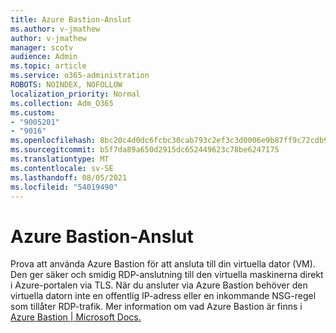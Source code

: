 ```yaml
---
title: Azure Bastion-Anslut
ms.author: v-jmathew
author: v-jmathew
manager: scotv
audience: Admin
ms.topic: article
ms.service: o365-administration
ROBOTS: NOINDEX, NOFOLLOW
localization_priority: Normal
ms.collection: Adm_O365
ms.custom:
- "9005201"
- "9016"
ms.openlocfilehash: 8bc20c4d0dc6fcbc30cab793c2ef3c3d0006e9b87ff9c72cdb9ad27a5f2080ef
ms.sourcegitcommit: b5f7da89a650d2915dc652449623c78be6247175
ms.translationtype: MT
ms.contentlocale: sv-SE
ms.lasthandoff: 08/05/2021
ms.locfileid: "54019490"
---
```

# <a name="azure-bastion-connect"></a>Azure Bastion-Anslut

Prova att använda Azure Bastion för att ansluta till din virtuella dator (VM). Den ger säker och smidig RDP-anslutning till den virtuella maskinerna direkt i Azure-portalen via TLS. När du ansluter via Azure Bastion behöver den virtuella datorn inte en offentlig IP-adress eller en inkommande NSG-regel som tillåter RDP-trafik. Mer information om vad Azure Bastion är finns i [Azure Bastion | Microsoft Docs.](https://docs.microsoft.com/azure/bastion/bastion-overview)
